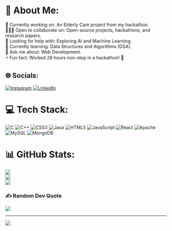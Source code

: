 # 💫 About Me:
🎯 Currently working on: An Elderly Care project from my hackathon.<br>🧑‍🤝‍🧑 Open to collaborate on: Open-source projects, hackathons, and research papers.<br>🤝 Looking for help with: Exploring AI and Machine Learning.<br>🌱 Currently learning: Data Structures and Algorithms (DSA).<br>💬 Ask me about: Web Development.<br>⚡ Fun fact: Worked 28 hours non-stop in a hackathon! 🚀


## 🌐 Socials:
[![Instagram](https://img.shields.io/badge/Instagram-%23E4405F.svg?logo=Instagram&logoColor=white)](https://instagram.com/https://www.instagram.com/jay.aditya31?igsh=YWw1bmNlbnhrcWxi) [![LinkedIn](https://img.shields.io/badge/LinkedIn-%230077B5.svg?logo=linkedin&logoColor=white)](https://linkedin.com/in/https://www.linkedin.com/in/jayaditya-soni-760874254?utm_source=share&utm_campaign=share_via&utm_content=profile&utm_medium=android_app) 

# 💻 Tech Stack:
![C](https://img.shields.io/badge/c-%2300599C.svg?style=for-the-badge&logo=c&logoColor=white) ![C++](https://img.shields.io/badge/c++-%2300599C.svg?style=for-the-badge&logo=c%2B%2B&logoColor=white) ![CSS3](https://img.shields.io/badge/css3-%231572B6.svg?style=for-the-badge&logo=css3&logoColor=white) ![Java](https://img.shields.io/badge/java-%23ED8B00.svg?style=for-the-badge&logo=openjdk&logoColor=white) ![HTML5](https://img.shields.io/badge/html5-%23E34F26.svg?style=for-the-badge&logo=html5&logoColor=white) ![JavaScript](https://img.shields.io/badge/javascript-%23323330.svg?style=for-the-badge&logo=javascript&logoColor=%23F7DF1E) ![React](https://img.shields.io/badge/react-%2320232a.svg?style=for-the-badge&logo=react&logoColor=%2361DAFB) ![Apache](https://img.shields.io/badge/apache-%23D42029.svg?style=for-the-badge&logo=apache&logoColor=white) ![MySQL](https://img.shields.io/badge/mysql-4479A1.svg?style=for-the-badge&logo=mysql&logoColor=white) ![MongoDB](https://img.shields.io/badge/MongoDB-%234ea94b.svg?style=for-the-badge&logo=mongodb&logoColor=white)
# 📊 GitHub Stats:
![](https://github-readme-stats.vercel.app/api?username=jayaditya370&theme=dark&hide_border=false&include_all_commits=false&count_private=false)<br/>
![](https://github-readme-streak-stats.herokuapp.com/?user=jayaditya370&theme=dark&hide_border=false)<br/>
![](https://github-readme-stats.vercel.app/api/top-langs/?username=jayaditya370&theme=dark&hide_border=false&include_all_commits=false&count_private=false&layout=compact)

### ✍️ Random Dev Quote
![](https://quotes-github-readme.vercel.app/api?type=horizontal&theme=radical)

---
[![](https://visitcount.itsvg.in/api?id=jayaditya370&icon=0&color=0)](https://visitcount.itsvg.in)

<!-- Proudly created with GPRM ( https://gprm.itsvg.in ) -->